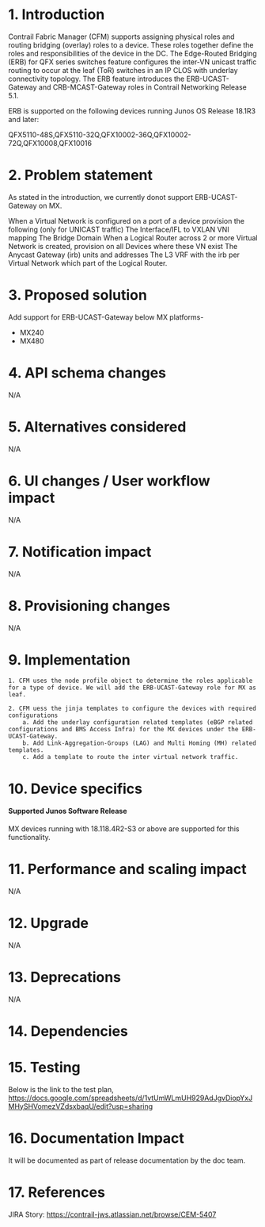 # 1. Introduction
Contrail Fabric Manager (CFM) supports assigning physical roles and routing bridging (overlay) roles to a device. These roles together define the roles and responsibilities of the device in the DC.
The Edge-Routed Bridging (ERB) for QFX series switches feature configures the inter-VN unicast traffic routing to occur at the leaf (ToR) switches in an IP CLOS with underlay connectivity topology.
The ERB feature introduces the ERB-UCAST-Gateway and CRB-MCAST-Gateway roles in Contrail Networking Release 5.1.

ERB is supported on the following devices running Junos OS Release 18.1R3 and later:

QFX5110-48S,QFX5110-32Q,QFX10002-36Q,QFX10002-72Q,QFX10008,QFX10016

# 2. Problem statement
As stated in the introduction, we currently donot support ERB-UCAST-Gateway on MX.

When a Virtual Network is configured on a port of a device provision the following (only for UNICAST traffic)
    The Interface/IFL to VXLAN VNI mapping
    The Bridge Domain
When a Logical Router across 2 or more Virtual Network is created, provision on all Devices where these VN exist
    The Anycast Gateway (irb) units and addresses
    The L3 VRF with the irb per Virtual Network which part of the Logical Router.
# 3. Proposed solution
Add support for ERB-UCAST-Gateway below MX platforms-
- MX240
- MX480

# 4. API schema changes
N/A
# 5. Alternatives considered
N/A

# 6. UI changes / User workflow impact
N/A

# 7. Notification impact
N/A

# 8. Provisioning changes
N/A

# 9. Implementation
    1. CFM uses the node profile object to determine the roles applicable for a type of device. We will add the ERB-UCAST-Gateway role for MX as leaf.

    2. CFM uess the jinja templates to configure the devices with required configurations
        a. Add the underlay configuration related templates (eBGP related configurations and BMS Access Infra) for the MX devices under the ERB-UCAST-Gateway.
        b. Add Link-Aggregation-Groups (LAG) and Multi Homing (MH) related templates.
        c. Add a template to route the inter virtual network traffic.

# 10. Device specifics

#### Supported Junos Software Release
MX devices running with 18.118.4R2-S3 or above are supported for this functionality.

# 11. Performance and scaling impact
N/A

# 12. Upgrade
N/A

# 13. Deprecations
N/A

# 14. Dependencies

# 15. Testing
Below is the link to the test plan,
https://docs.google.com/spreadsheets/d/1vtUmWLmUH929AdJgvDiopYxJMHySHVomezVZdsxbaqU/edit?usp=sharing

# 16. Documentation Impact
It will be documented as part of release documentation by the doc team.

# 17. References
JIRA Story: https://contrail-jws.atlassian.net/browse/CEM-5407
